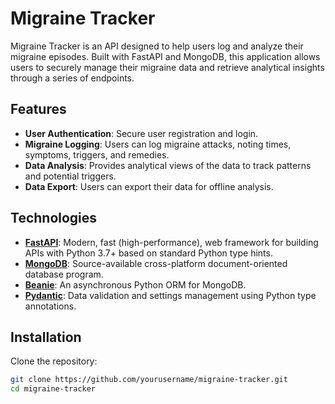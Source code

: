 # Migraine Tracker

Migraine Tracker is an API designed to help users log and analyze their migraine episodes. Built with FastAPI and MongoDB, this application allows users to securely manage their migraine data and retrieve analytical insights through a series of endpoints.

## Features

- **User Authentication**: Secure user registration and login.
- **Migraine Logging**: Users can log migraine attacks, noting times, symptoms, triggers, and remedies.
- **Data Analysis**: Provides analytical views of the data to track patterns and potential triggers.
- **Data Export**: Users can export their data for offline analysis.

## Technologies

- **[FastAPI](https://fastapi.tiangolo.com/)**: Modern, fast (high-performance), web framework for building APIs with Python 3.7+ based on standard Python type hints.
- **[MongoDB](https://www.mongodb.com/)**: Source-available cross-platform document-oriented database program.
- **[Beanie](https://github.com/roman-right/beanie)**: An asynchronous Python ORM for MongoDB.
- **[Pydantic](https://pydantic-docs.helpmanual.io/)**: Data validation and settings management using Python type annotations.

## Installation

Clone the repository:
```bash
git clone https://github.com/yourusername/migraine-tracker.git
cd migraine-tracker
